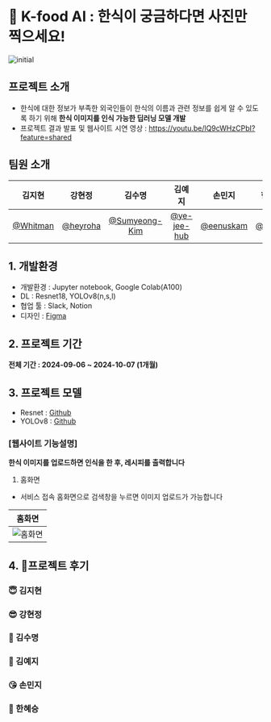 # 🍚 K-food AI : 한식이 궁금하다면 사진만 찍으세요!
![initial](https://github.com/user-attachments/assets/d4067f65-f70e-433d-9321-cba797dc4891)

## 프로젝트 소개
- 한식에 대한 정보가 부족한 외국인들이 한식의 이름과 관련 정보를 쉽게 알 수 있도록 하기 위해 **한식 이미지를 인식 가능한 딥러닝 모델 개발**
- 프로젝트 결과 발표 및 웹사이트 시연 영상 : https://youtu.be/lQ9cWHzCPbI?feature=shared 

## 팀원 소개
|**김지현**|**강현정**|**김수명**|**김예지**|**손민지**|**한혜승**|
|:---:|:---:|:---:|:---:|:---:|:---:|
|[@Whitman](https://github.com/Whitmanbeing)|[@heyroha](https://github.com/heyroha)|[@Sumyeong-Kim](https://github.com/Sumyeong-Kim)|[@ye-jee-hub](https://github.com/ye-jee-hub)|[@eenuskam](https://github.com/eenuskam)|[@tmd03](https://github.com/tmd03)|

## 1. 개발환경
- 개발환경 : Jupyter notebook, Google Colab(A100)
- DL : Resnet18, YOLOv8(n,s,l)
- 협업 툴 : Slack, Notion
- 디자인 : [Figma](https://www.figma.com/design/VMDwoKV4GzqOgX2aABLjcQ/%ED%8C%8C%EC%9D%B4%EB%84%90%ED%94%84%EB%A1%9C%EC%A0%9D%ED%8A%B8?node-id=1-2&m=dev&t=1NvERl7hZnqNRuDR-1)

## 2. 프로젝트 기간
**전체 기간 : 2024-09-06 ~ 2024-10-07 (1개월)**

## 3. 프로젝트 모델
- Resnet : [Github](링크)
- YOLOv8 : [Github](링크)

### [웹사이트 기능설명]
**한식 이미지를 업로드하면 인식을 한 후, 레시피를 출력합니다**

1. 홈화면
- 서비스 접속 홈화면으로 검색창을 누르면 이미지 업로드가 가능합니다

| 홈화면 |
|----------|
|![홈화면](https://github.com/your-username/your-repo-name/blob/branch-name/path/to/image.png)|

## 4. 🫶프로젝트 후기

### 😇 김지현
### 😎 강현정
### 🥰 김수명
### 🤩 김예지
### 😘 손민지
### 🥳 한혜승

